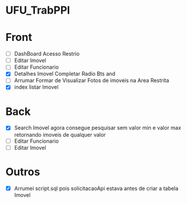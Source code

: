 # UFU_TrabPPI

# Front

- [ ] DashBoard Acesso Restrio
- [ ] Editar Imovel
- [ ] Editar Funcionario
- [X] Detalhes Imovel Completar Radio Bts and
- [ ] Arrumar Formar de Visualizar Fotos de imoveis na Area Restrita
- [x] index listar Imovel

# Back
- [x] Search Imovel agora consegue pesquisar sem valor min e valor max retornando imoveis de qualquer valor
- [ ] Editar Funcionario
- [ ] Editar Imovel

# Outros

- [x] Arrumei script.sql pois solicitacaoApi estava antes de criar a tabela Imovel